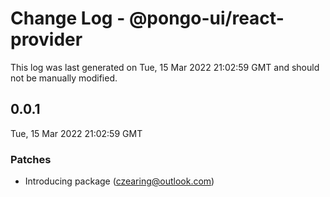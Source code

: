 # Change Log - @pongo-ui/react-provider

This log was last generated on Tue, 15 Mar 2022 21:02:59 GMT and should not be manually modified.

<!-- Start content -->

## 0.0.1

Tue, 15 Mar 2022 21:02:59 GMT

### Patches

- Introducing package (czearing@outlook.com)
